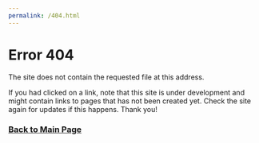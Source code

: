 ```yaml
---
permalink: /404.html
---
```


# Error 404

The site does not contain the requested file at this address.

If you had clicked on a link, note that this site is under development and might contain links to pages that has not been created yet.
Check the site again for updates if this happens. Thank you!

### [Back to Main Page](https://balllapp.github.io/site)
